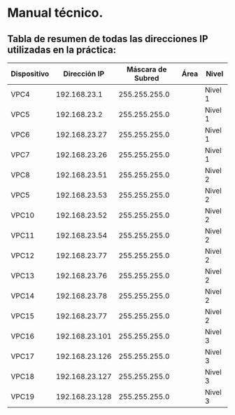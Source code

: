 # Manual técnico.

## Tabla de resumen de todas las direcciones IP utilizadas en la práctica:

<table>
  <thead>
    <tr>
      <th>Dispositivo</th>
      <th>Dirección IP</th>
      <th>Máscara de Subred</th>
      <th>Área</th>
      <th>Nivel</th>
    </tr>
  </thead>
  <tbody>
    <tr>
      <td>VPC4</td>
      <td>192.168.23.1</td>
      <td>255.255.255.0</td>
      <td></td>
      <td>Nivel 1</td>
    </tr>
    <tr>
      <td>VPC5</td>
      <td>192.168.23.2</td>
      <td>255.255.255.0</td>
      <td></td>
      <td>Nivel 1</td>
    </tr>
    <tr>
      <td>VPC6</td>
      <td>192.168.23.27</td>
      <td>255.255.255.0</td>
      <td></td>
      <td>Nivel 1</td>
    </tr>
    <tr>
      <td>VPC7</td>
      <td>192.168.23.26</td>
      <td>255.255.255.0</td>
      <td></td>
      <td>Nivel 1</td>
    </tr>
    <tr>
      <td>VPC8</td>
      <td>192.168.23.51</td>
      <td>255.255.255.0</td>
      <td></td>
      <td>Nivel 2</td>
    </tr>
    <tr>
      <td>VPC5</td>
      <td>192.168.23.53</td>
      <td>255.255.255.0</td>
      <td></td>
      <td>Nivel 2</td>
    </tr>
    <tr>
      <td>VPC10</td>
      <td>192.168.23.52</td>
      <td>255.255.255.0</td>
      <td></td>
      <td>Nivel 2</td>
    </tr>
    <tr>
      <td>VPC11</td>
      <td>192.168.23.54</td>
      <td>255.255.255.0</td>
      <td></td>
      <td>Nivel 2</td>
    </tr>
    <tr>
      <td>VPC12</td>
      <td>192.168.23.77</td>
      <td>255.255.255.0</td>
      <td></td>
      <td>Nivel 2</td>
    </tr>
    <tr>
      <td>VPC13</td>
      <td>192.168.23.76</td>
      <td>255.255.255.0</td>
      <td></td>
      <td>Nivel 2</td>
    </tr>
    <tr>
      <td>VPC14</td>
      <td>192.168.23.78</td>
      <td>255.255.255.0</td>
      <td></td>
      <td>Nivel 2</td>
    </tr>
    <tr>
      <td>VPC15</td>
      <td>192.168.23.77</td>
      <td>255.255.255.0</td>
      <td></td>
      <td>Nivel 2</td>
    </tr>
    <tr>
      <td>VPC16</td>
      <td>192.168.23.101</td>
      <td>255.255.255.0</td>
      <td></td>
      <td>Nivel 3</td>
    </tr>
    <tr>
      <td>VPC17</td>
      <td>192.168.23.126</td>
      <td>255.255.255.0</td>
      <td></td>
      <td>Nivel 3</td>
    </tr>
    <tr>
      <td>VPC18</td>
      <td>192.168.23.127</td>
      <td>255.255.255.0</td>
      <td></td>
      <td>Nivel 3</td>
    </tr>
    <tr>
      <td>VPC19</td>
      <td>192.168.23.128</td>
      <td>255.255.255.0</td>
      <td></td>
      <td>Nivel 3</td>
    </tr>
  </tbody>
</table>

